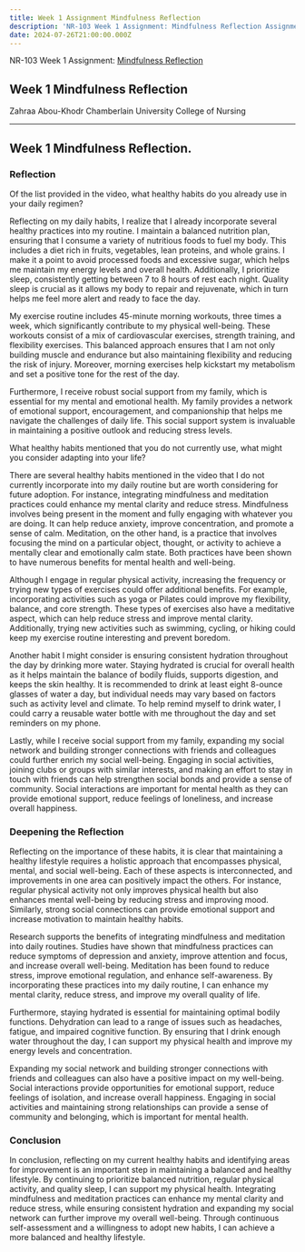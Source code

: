 ```yaml
---
title: Week 1 Assignment Mindfulness Reflection
description: 'NR-103 Week 1 Assignment: Mindfulness Reflection Assignment Help'
date: 2024-07-26T21:00:00.000Z
---
```


NR-103 Week 1 Assignment: [Mindfulness Reflection](https://nursingschooltutors.com/)

## Week 1 Mindfulness Reflection

Zahraa Abou-Khodr
Chamberlain University College of Nursing

***

## Week 1 Mindfulness Reflection.

### Reflection

Of the list provided in the video, what healthy habits do you already use in your daily regimen?

Reflecting on my daily habits, I realize that I already incorporate several healthy practices into my routine. I maintain a balanced nutrition plan, ensuring that I consume a variety of nutritious foods to fuel my body. This includes a diet rich in fruits, vegetables, lean proteins, and whole grains. I make it a point to avoid processed foods and excessive sugar, which helps me maintain my energy levels and overall health. Additionally, I prioritize sleep, consistently getting between 7 to 8 hours of rest each night. Quality sleep is crucial as it allows my body to repair and rejuvenate, which in turn helps me feel more alert and ready to face the day.

My exercise routine includes 45-minute morning workouts, three times a week, which significantly contribute to my physical well-being. These workouts consist of a mix of cardiovascular exercises, strength training, and flexibility exercises. This balanced approach ensures that I am not only building muscle and endurance but also maintaining flexibility and reducing the risk of injury. Moreover, morning exercises help kickstart my metabolism and set a positive tone for the rest of the day.

Furthermore, I receive robust social support from my family, which is essential for my mental and emotional health. My family provides a network of emotional support, encouragement, and companionship that helps me navigate the challenges of daily life. This social support system is invaluable in maintaining a positive outlook and reducing stress levels.

What healthy habits mentioned that you do not currently use, what might you consider adapting into your life?

There are several healthy habits mentioned in the video that I do not currently incorporate into my daily routine but are worth considering for future adoption. For instance, integrating mindfulness and meditation practices could enhance my mental clarity and reduce stress. Mindfulness involves being present in the moment and fully engaging with whatever you are doing. It can help reduce anxiety, improve concentration, and promote a sense of calm. Meditation, on the other hand, is a practice that involves focusing the mind on a particular object, thought, or activity to achieve a mentally clear and emotionally calm state. Both practices have been shown to have numerous benefits for mental health and well-being.

Although I engage in regular physical activity, increasing the frequency or trying new types of exercises could offer additional benefits. For example, incorporating activities such as yoga or Pilates could improve my flexibility, balance, and core strength. These types of exercises also have a meditative aspect, which can help reduce stress and improve mental clarity. Additionally, trying new activities such as swimming, cycling, or hiking could keep my exercise routine interesting and prevent boredom.

Another habit I might consider is ensuring consistent hydration throughout the day by drinking more water. Staying hydrated is crucial for overall health as it helps maintain the balance of bodily fluids, supports digestion, and keeps the skin healthy. It is recommended to drink at least eight 8-ounce glasses of water a day, but individual needs may vary based on factors such as activity level and climate. To help remind myself to drink water, I could carry a reusable water bottle with me throughout the day and set reminders on my phone.

Lastly, while I receive social support from my family, expanding my social network and building stronger connections with friends and colleagues could further enrich my social well-being. Engaging in social activities, joining clubs or groups with similar interests, and making an effort to stay in touch with friends can help strengthen social bonds and provide a sense of community. Social interactions are important for mental health as they can provide emotional support, reduce feelings of loneliness, and increase overall happiness.

### Deepening the Reflection

Reflecting on the importance of these habits, it is clear that maintaining a healthy lifestyle requires a holistic approach that encompasses physical, mental, and social well-being. Each of these aspects is interconnected, and improvements in one area can positively impact the others. For instance, regular physical activity not only improves physical health but also enhances mental well-being by reducing stress and improving mood. Similarly, strong social connections can provide emotional support and increase motivation to maintain healthy habits.

Research supports the benefits of integrating mindfulness and meditation into daily routines. Studies have shown that mindfulness practices can reduce symptoms of depression and anxiety, improve attention and focus, and increase overall well-being. Meditation has been found to reduce stress, improve emotional regulation, and enhance self-awareness. By incorporating these practices into my daily routine, I can enhance my mental clarity, reduce stress, and improve my overall quality of life.

Furthermore, staying hydrated is essential for maintaining optimal bodily functions. Dehydration can lead to a range of issues such as headaches, fatigue, and impaired cognitive function. By ensuring that I drink enough water throughout the day, I can support my physical health and improve my energy levels and concentration.

Expanding my social network and building stronger connections with friends and colleagues can also have a positive impact on my well-being. Social interactions provide opportunities for emotional support, reduce feelings of isolation, and increase overall happiness. Engaging in social activities and maintaining strong relationships can provide a sense of community and belonging, which is important for mental health.

### Conclusion

In conclusion, reflecting on my current healthy habits and identifying areas for improvement is an important step in maintaining a balanced and healthy lifestyle. By continuing to prioritize balanced nutrition, regular physical activity, and quality sleep, I can support my physical health. Integrating mindfulness and meditation practices can enhance my mental clarity and reduce stress, while ensuring consistent hydration and expanding my social network can further improve my overall well-being. Through continuous self-assessment and a willingness to adopt new habits, I can achieve a more balanced and healthy lifestyle.
